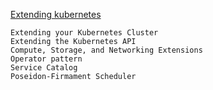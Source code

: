 [Extending kubernetes](https://kubernetes.io/docs/concepts/extend-kubernetes)
```
Extending your Kubernetes Cluster
Extending the Kubernetes API
Compute, Storage, and Networking Extensions
Operator pattern
Service Catalog
Poseidon-Firmament Scheduler

```